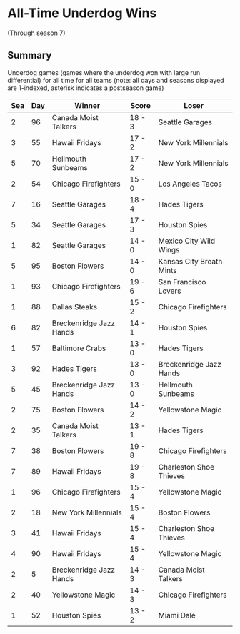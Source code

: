 # All-Time Underdog Wins
(Through season 7)

## Summary



Underdog games (games where the underdog won with large run differential) for all time for all teams (note: all days and seasons displayed are 1-indexed, asterisk indicates a postseason game)


| Sea | Day | Winner | Score | Loser | 
| ------ |------ |------ |------ |------ |
| 2 | 96 | Canada Moist Talkers | 18 - 3 | Seattle Garages | 
| 3 | 55 | Hawaii Fridays | 17 - 2 | New York Millennials | 
| 5 | 70 | Hellmouth Sunbeams | 17 - 2 | New York Millennials | 
| 2 | 54 | Chicago Firefighters | 15 - 0 | Los Angeles Tacos | 
| 7 | 16 | Seattle Garages | 18 - 4 | Hades Tigers | 
| 5 | 34 | Seattle Garages | 17 - 3 | Houston Spies | 
| 1 | 82 | Seattle Garages | 14 - 0 | Mexico City Wild Wings | 
| 5 | 95 | Boston Flowers | 14 - 0 | Kansas City Breath Mints | 
| 1 | 93 | Chicago Firefighters | 19 - 6 | San Francisco Lovers | 
| 1 | 88 | Dallas Steaks | 15 - 2 | Chicago Firefighters | 
| 6 | 82 | Breckenridge Jazz Hands | 14 - 1 | Houston Spies | 
| 1 | 57 | Baltimore Crabs | 13 - 0 | Hades Tigers | 
| 3 | 92 | Hades Tigers | 13 - 0 | Breckenridge Jazz Hands | 
| 5 | 45 | Breckenridge Jazz Hands | 13 - 0 | Hellmouth Sunbeams | 
| 2 | 75 | Boston Flowers | 14 - 2 | Yellowstone Magic | 
| 2 | 35 | Canada Moist Talkers | 13 - 1 | Hades Tigers | 
| 7 | 38 | Boston Flowers | 19 - 8 | Chicago Firefighters | 
| 7 | 89 | Hawaii Fridays | 19 - 8 | Charleston Shoe Thieves | 
| 1 | 96 | Chicago Firefighters | 15 - 4 | Yellowstone Magic | 
| 2 | 18 | New York Millennials | 15 - 4 | Boston Flowers | 
| 3 | 41 | Hawaii Fridays | 15 - 4 | Charleston Shoe Thieves | 
| 4 | 90 | Hawaii Fridays | 15 - 4 | Yellowstone Magic | 
| 2 | 5 | Breckenridge Jazz Hands | 14 - 3 | Canada Moist Talkers | 
| 2 | 40 | Yellowstone Magic | 14 - 3 | Chicago Firefighters | 
| 1 | 52 | Houston Spies | 13 - 2 | Miami Dalé | 


